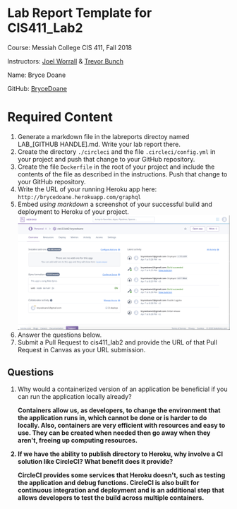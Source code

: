 # Lab Report Template for CIS411_Lab2
Course: Messiah College CIS 411, Fall 2018

Instructors: [Joel Worrall](https://github.com/tangollama) & [Trevor Bunch](https://github.com/trevordbunch)

Name: Bryce Doane

GitHub: [BryceDoane](https://github.com/BryceDoane)

# Required Content

1. Generate a markdown file in the labreports directoy named LAB_[GITHUB HANDLE].md. Write your lab report there.
2. Create the directory ```./circleci``` and the file ```.circleci/config.yml``` in your project and push that change to your GitHub repository.
3. Create the file ```Dockerfile``` in the root of your project and include the contents of the file as described in the instructions. Push that change to your GitHub repository.
4. Write the URL of your running Heroku app here: ``http://brycedoane.herokuapp.com/graphql``
5. Embed _using markdown_ a screenshot of your successful build and deployment to Heroku of your project.
    ![](screenshot.png)
6. Answer the questions below.
7. Submit a Pull Request to cis411_lab2 and provide the URL of that Pull Request in Canvas as your URL submission.

## Questions
1. Why would a containerized version of an application be beneficial if you can run the application locally already?

    <b> Containers allow us, as developers, to change the 
environment that the application runs in, which cannot be done or is harder to do locally.  Also, containers are very efficient with resources and easy to use.  They can be created when needed then go away when they aren't, freeing up computing resources.

2. If we have the ability to publish directory to Heroku, why involve a CI solution like CircleCI? What benefit does it provide?

    <b> CircleCI provides some services that Heroku doesn't, such as testing the application and debug functions.  CircleCI is also built for continuous integration and deployment and is an additional step that allows developers to test the build across multiple containers. 